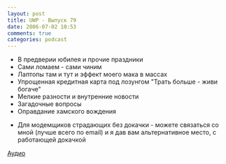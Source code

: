 ```yaml
---
layout: post
title: UWP - Выпуск 79
date: 2006-07-02 10:53
comments: true
categories: podcast
---
```



- В предверии юбилея и прочие праздники
- Сами ломаем - сами чиним
- Лаптопы там и тут и эффект моего мака в массах
- Упрощенная кредитная карта под лозунгом "Трать больше - живи богаче"
- Мелкие разности и внутренние новости
- Загадочные вопросы
- Оправдание хамского вождения


* Для модемщиков страдающих без докачки - можете связаться со мной (лучше всего по email) и я дав вам альтернативное место, с работающей докачкой

[Аудио](https://podcast.umputun.com/media/ump_podcast79.mp3)
<audio src="https://podcast.umputun.com/media/ump_podcast79.mp3" preload="none">
